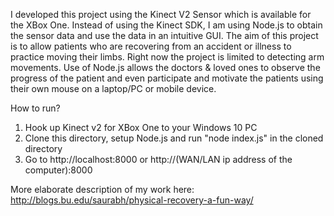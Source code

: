 I developed this project using the Kinect V2 Sensor which is available for the XBox One. Instead of using the Kinect SDK, I am using Node.js to obtain the sensor data and use the data in an intuitive GUI. The aim of this project is to allow patients who are recovering from an accident or illness to practice moving their limbs. Right now the project is limited to detecting arm movements. Use of Node.js allows the doctors & loved ones to observe the progress of the patient and even participate and motivate the patients using their own mouse on a laptop/PC or mobile device.

How to run?

1. Hook up Kinect v2 for XBox One to your Windows 10 PC
2. Clone this directory, setup Node.js and run "node index.js" in the cloned directory
3. Go to http://localhost:8000 or http://(WAN/LAN ip address of the computer):8000

More elaborate description of my work here: http://blogs.bu.edu/saurabh/physical-recovery-a-fun-way/
